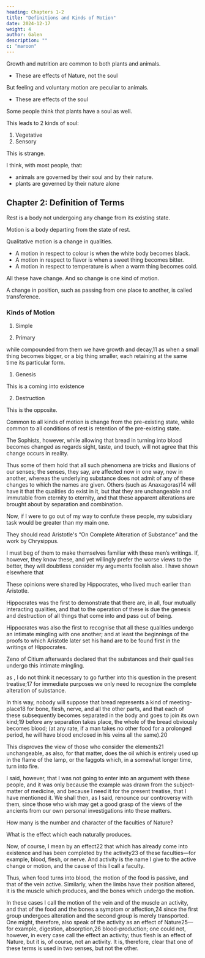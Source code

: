 ```yaml
---
heading: Chapters 1-2
title: "Definitions and Kinds of Motion"
date: 2024-12-17
weight: 4
author: Galen
description: ""
c: "maroon"
---
```


<!-- GALEN
ON THE NATURAL FACULTIES
WITH AN ENGLISH TRANSLATION BY
ARTHUR JOHN BROCK, M.D.
EDINBURGH -->


Growth and nutrition are common to both plants and animals.
- These are effects of Nature, not the soul

But feeling and voluntary motion are peculiar to animals.
- These are effects of the soul

Some people think that plants have a soul as well.

This leads to 2 kinds of soul:

1. Vegetative
2. Sensory

This is strange.

I think, with most people, that:
- animals are governed by their soul and by their nature.
- plants are governed by their nature alone


## Chapter 2: Definition of Terms

Rest is a body not undergoing any change from its existing state.

Motion is a body departing from the state of rest. 

<!-- in any respect we then say that in this respect it undergoes motion.9 Accordingly, when it departs in various ways from its pre-existing state, it will be said to undergo various kinds of motion.  -->

Qualitative motion is a change in qualities.
- A motion in respect to colour is when the white body becomes black.
- A motion in respect to flavor is when a sweet thing becomes bitter.
- A motion in respect to temperature is when a warm thing becomes cold.

All these have change. And so change is one kind of motion. 

A change in position, such as passing from one place to another, is called transference.


### Kinds of Motion

1. Simple

2. Primary

while compounded from them we have growth and decay,11 as when a small thing becomes bigger, or a big thing smaller, each retaining at the same time its particular form.


1. Genesis 

This is a coming into existence

2. Destruction

This is the opposite.

Common to all kinds of motion is change from the pre-existing state, while common to all conditions of rest is retention of the pre-existing state. 

The Sophists, however, while allowing that bread in turning into blood becomes changed as regards sight, taste, and touch, will not agree that this change occurs in reality.

Thus some of them hold that all such phenomena are tricks and illusions of our senses; the senses, they say, are affected now in one way, now in another, whereas the underlying substance does not admit of any of these changes to which the names are given. Others (such as Anaxagoras)14 will have it that the qualities do exist in it, but that they are unchangeable and immutable from eternity to eternity, and that these apparent alterations are brought about by separation and combination.


Now, if I were to go out of my way to confute these people, my subsidiary task would be greater than my main one. 

They should read Aristotle's “On Complete Alteration of Substance” and the work by Chrysippus.

I must beg of them to make themselves familiar with these men’s writings. If, however, they know these, and yet willingly prefer the worse views to the better, they will doubtless consider my arguments foolish also. I have shown elsewhere that 

These opinions were shared by Hippocrates, who lived much earlier than Aristotle.

Hippocrates was the first to demonstrate that there are, in all, four mutually interacting qualities, and that to the operation of these is due the genesis and destruction of all things that come into and pass out of being.

Hippocrates was also the first to recognise that all these qualities undergo an intimate mingling with one another; and at least the beginnings of the proofs to which Aristotle later set his hand are to be found first in the writings of Hippocrates.

Zeno of Citium afterwards declared that the substances and their qualities undergo this intimate mingling.

as , I do not think it necessary to go further into this question in the present treatise;17 for immediate purposes we only need to recognize the complete alteration of substance. 

In this way, nobody will suppose that bread represents a kind of meeting-place18 for bone, flesh, nerve, and all the other parts, and that each of these subsequently becomes separated in the body and goes to join its own kind;19 before any separation takes place, the whole of the bread obviously becomes blood; (at any rate, if a man takes no other food for a prolonged period, he will have blood enclosed in his veins all the same).20

This disproves the view of those who consider the elements21 unchangeable, as also, for that matter, does the oil which is entirely used up in the flame of the lamp, or the faggots which, in a somewhat longer time, turn into fire.

I said, however, that I was not going to enter into an argument with these people, and it was only because the example was drawn from the subject-matter of medicine, and because I need it for the present treatise, that I have mentioned it. We shall then, as I said, renounce our controversy with them, since those who wish may get a good grasp of the views of the ancients from our own personal investigations into these matters.

How many is the number and character of the faculties of Nature?

What is the effect which each naturally produces.

Now, of course, I mean by an effect22 that which has already come into existence and has been completed by the activity23 of these faculties—for example, blood, flesh, or nerve. And activity is the name I give to the active change or motion, and the cause of this I call a faculty. 

Thus, when food turns into blood, the motion of the food is passive, and that of the vein active. Similarly, when the limbs have their position altered, it is the muscle which produces, and the bones which undergo the motion.

In these cases I call the motion of the vein and of the muscle an activity, and that of the food and the bones a symptom or affection,24 since the first group undergoes alteration and the second group is merely transported. One might, therefore, also speak of the activity as an effect of Nature25—for example, digestion, absorption,26 blood-production; one could not, however, in every case call the effect an activity; thus flesh is an effect of Nature, but it is, of course, not an activity. It is, therefore, clear that one of these terms is used in two senses, but not the other.

